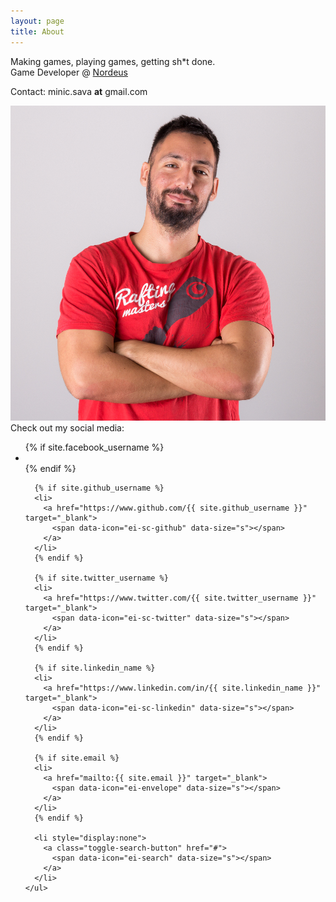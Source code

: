 ```yaml
---
layout: page
title: About
---
```


Making games, playing games, getting sh*t done.<br />
Game Developer @ [Nordeus](http://www.nordeus.com/)<br />

<script src="//platform.linkedin.com/in.js" type="text/javascript"></script>
<script type="IN/MemberProfile" data-id="https://www.linkedin.com/in/savaminic" data-format="inline" data-related="false"></script>

Contact: minic.sava <b>at</b> gmail.com

<img src="/img/profile.jpg" />

<div class="column small-12 large-12">
Check out my social media:
    <ul class="social-nav social-icons">
      {% if site.facebook_username %}
      <li>
        <a href="https://www.facebook.com/{{ site.github_username }}" target="_blank">
          <span data-icon="ei-sc-facebook" data-size="s"></span>
        </a>
      </li>
      {% endif %}

      {% if site.github_username %}
      <li>
        <a href="https://www.github.com/{{ site.github_username }}" target="_blank">
          <span data-icon="ei-sc-github" data-size="s"></span>
        </a>
      </li>
      {% endif %}

      {% if site.twitter_username %}
      <li>
        <a href="https://www.twitter.com/{{ site.twitter_username }}" target="_blank">
          <span data-icon="ei-sc-twitter" data-size="s"></span>
        </a>
      </li>
      {% endif %}

      {% if site.linkedin_name %}
      <li>
        <a href="https://www.linkedin.com/in/{{ site.linkedin_name }}" target="_blank">
          <span data-icon="ei-sc-linkedin" data-size="s"></span>
        </a>
      </li>
      {% endif %}

      {% if site.email %}
      <li>
        <a href="mailto:{{ site.email }}" target="_blank">
          <span data-icon="ei-envelope" data-size="s"></span>
        </a>
      </li>
      {% endif %}

      <li style="display:none">
        <a class="toggle-search-button" href="#">
          <span data-icon="ei-search" data-size="s"></span>
        </a>
      </li>
    </ul>
</div>